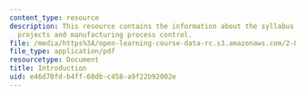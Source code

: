 ```yaml
---
content_type: resource
description: This resource contains the information about the syllabus details, team
  projects and manufacturing process control.
file: /media/https%3A/open-learning-course-data-rc.s3.amazonaws.com/2-830j-control-of-manufacturing-processes-sma-6303-spring-2008/e46d70fdb4ff60dbc458a9f22b92002e_lecture1.pdf
file_type: application/pdf
resourcetype: Document
title: Introduction
uid: e46d70fd-b4ff-60db-c458-a9f22b92002e
---
```

